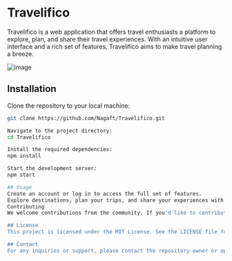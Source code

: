 # Travelifico

Travelifico is a web application that offers travel enthusiasts a platform to explore, plan, and share their travel experiences. With an intuitive user interface and a rich set of features, Travelifico aims to make travel planning a breeze.


![image](https://github.com/Nagaft/Travelifico/assets/135068393/5e0d83d2-daf9-44e7-824b-ca2d3f16c345)


## Installation

Clone the repository to your local machine:

```bash
git clone https://github.com/Nagaft/Travelifico.git

Navigate to the project directory:
cd Travelifico

Install the required dependencies:
npm install

Start the development server:
npm start

## Usage
Create an account or log in to access the full set of features.
Explore destinations, plan your trips, and share your experiences with the Travelifico community.
Contributing
We welcome contributions from the community. If you'd like to contribute, please fork the repository, create a new branch for your feature or bug fix, and submit a pull request.

## License
This project is licensed under the MIT License. See the LICENSE file for more details.

## Contact
For any inquiries or support, please contact the repository owner or open an issue on GitHub.
